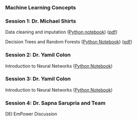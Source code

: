 ### Machine Learning Concepts

### Session 1: Dr. Michael Shirts

Data cleaning and imputation ([Python notebook](Cleaning_Imputation.ipynb)) ([pdf](Day2_Data.pdf)) 

Decision Trees and Random Forests ([Python Notebook](RandomForests.ipynb)) ([pdf](Day2_DecisionTrees_And_Ensembles.pdf))

### Session 2: Dr. Yamil Colon
Introduction to Neural Networks ([Python Notebook](Introduction_to_Neural_Networks.ipynb))

### Session 3: Dr. Yamil Colon
Introduction to Neural Networks ([Python Notebook](Introduction_to_Neural_Networks.ipynb))

### Session 4: Dr. Sapna Sarupria and Team

DEI EmPower Discussion
